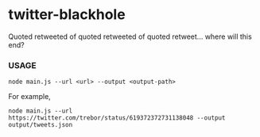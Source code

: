 # twitter-blackhole

Quoted retweeted of quoted retweeted of quoted retweet... where will this end?

### USAGE

```
node main.js --url <url> --output <output-path>
```

For example,

```
node main.js --url https://twitter.com/trebor/status/619372372731138048 --output output/tweets.json
```
